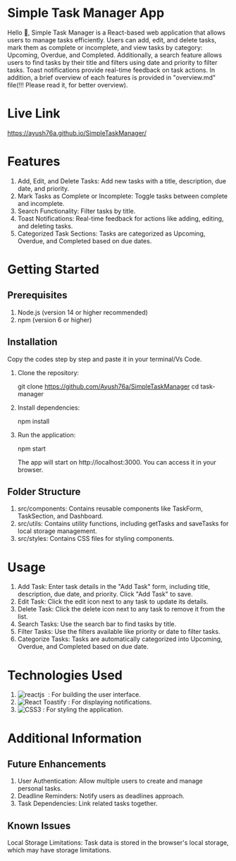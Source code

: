 # Simple Task Manager App
Hello 👋, Simple Task Manager is a React-based web application that allows users to manage tasks efficiently. Users can add, edit, and delete tasks, mark them as complete or incomplete, and view tasks by category: Upcoming, Overdue, and Completed. Additionally, a search feature allows users to find tasks by their title and filters using date and priority to filter tasks. Toast notifications provide real-time feedback on task actions.
In addition, a brief overview of each features is provided in "overview.md" file(!!! Please read it, for better overview).

# Live Link
  https://ayush76a.github.io/SimpleTaskManager/

# Features
  1. Add, Edit, and Delete Tasks: Add new tasks with a title, description, due date, and priority.
  2. Mark Tasks as Complete or Incomplete: Toggle tasks between complete and incomplete.
  3. Search Functionality: Filter tasks by title.
  4. Toast Notifications: Real-time feedback for actions like adding, editing, and deleting tasks.
  5. Categorized Task Sections: Tasks are categorized as Upcoming, Overdue, and Completed based on due dates.

# Getting Started
## Prerequisites
   1. Node.js (version 14 or higher recommended)
   2. npm (version 6 or higher)

## Installation
  Copy the codes step by step and paste it in your terminal/Vs Code.
 1. Clone the repository:

      git clone https://github.com/Ayush76a/SimpleTaskManager 
      cd task-manager

 2. Install dependencies:
     
      npm install 

 3. Run the application:
     
     npm start 

     The app will start on http://localhost:3000.
     You can access it in your browser.

## Folder Structure
 1. src/components: Contains reusable components like TaskForm, TaskSection, and Dashboard.
 2. src/utils: Contains utility functions, including getTasks and saveTasks for local storage management.
 3. src/styles: Contains CSS files for styling components.

# Usage
 1. Add Task: Enter task details in the "Add Task" form, including title, description, due date, and priority. Click "Add Task" to save.
 2. Edit Task: Click the edit icon next to any task to update its details.
 3. Delete Task: Click the delete icon next to any task to remove it from the list.
 4. Search Tasks: Use the search bar to find tasks by title.
 5. Filter Tasks: Use the filters available like priority or date to filter tasks.
 6. Categorize Tasks: Tasks are automatically categorized into Upcoming, Overdue, and Completed based on due date.

# Technologies Used
 1. ![reactjs](https://img.shields.io/badge/React-20232A?style=for-the-badge&logo=react&logoColor=61DAFB)&nbsp; : For building the user interface.
 2. ![React Toastify](https://img.shields.io/badge/React%20Toastify-FFDD00?style=for-the-badge&logo=react&logoColor=white) : For displaying notifications.
 3. ![CSS3](https://img.shields.io/badge/CSS3-1572B6?style=for-the-badge&logo=css3&logoColor=white) : For styling the application.

# Additional Information
 ## Future Enhancements
   1. User Authentication: Allow multiple users to create and manage personal tasks.
   2. Deadline Reminders: Notify users as deadlines approach.
   3. Task Dependencies: Link related tasks together.

 ## Known Issues
   Local Storage Limitations: Task data is stored in the browser's local storage, which may have storage limitations.
